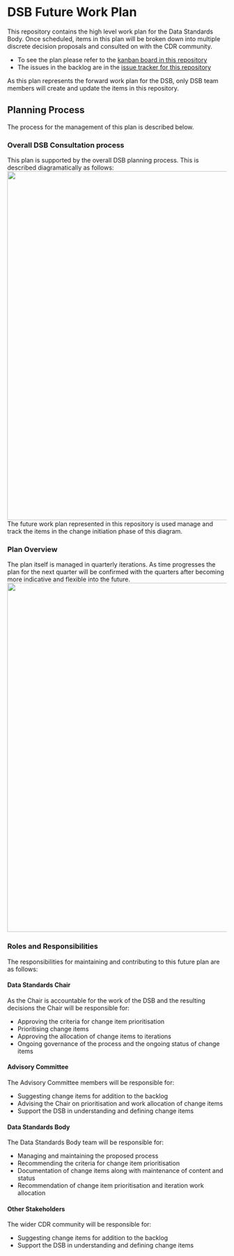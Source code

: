 # DSB Future Work Plan
This repository contains the high level work plan for the Data Standards Body.  Once scheduled, items in this plan will be broken down into multiple discrete decision proposals and consulted on with the CDR community.

* To see the plan please refer to the [kanban board in this repository](https://github.com/orgs/ConsumerDataStandardsAustralia/projects/23)
* The issues in the backlog are in the [issue tracker for this repository](https://github.com/ConsumerDataStandardsAustralia/future-plan/issues)

As this plan represents the forward work plan for the DSB, only DSB team members will create and update the items in this repository.

## Planning Process
The process for the management of this plan is described below.

### Overall DSB Consultation process
This plan is supported by the overall DSB planning process.  This is described diagramatically as follows:
<br/><img src="https://consumerdatastandardsaustralia.github.io/future-plan/img/consultation-process.png" width="800px" /><br/>
The future work plan represented in this repository is used manage and track the items in the change initiation phase of this diagram.

### Plan Overview
The plan itself is managed in quarterly iterations.  As time progresses the plan for the next quarter will be confirmed with the quarters after becoming more indicative and flexible into the future.
<br/><img src="https://consumerdatastandardsaustralia.github.io/future-plan/img/planning-process.png" width="800px" /><br/>

### Roles and Responsibilities
The responsibilities for maintaining and contributing to this future plan are as follows:

#### Data Standards Chair
As the Chair is accountable for the work of the DSB and the resulting decisions the Chair will be responsible for:
* Approving the criteria for change item prioritisation
* Prioritising change items
* Approving the allocation of change items to iterations
* Ongoing governance of the process and the ongoing status of change items

#### Advisory Committee
The Advisory Committee members will be responsible for:
* Suggesting change items for addition to the backlog
* Advising the Chair on prioritisation and work allocation of change items
* Support the DSB in understanding and defining change items

#### Data Standards Body
The Data Standards Body team will be responsible for:
* Managing and maintaining the proposed process
* Recommending the criteria for change item prioritisation
* Documentation of change items along with maintenance of content and status
* Recommendation of change item prioritisation and iteration work allocation

#### Other Stakeholders
The wider CDR community will be responsible for:
* Suggesting change items for addition to the backlog
* Support the DSB in understanding and defining change items
